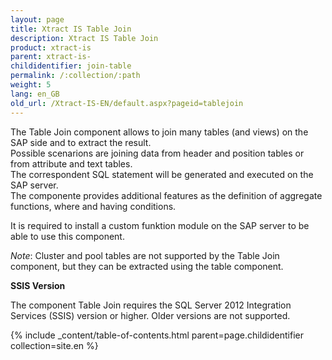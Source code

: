 ```yaml
---
layout: page
title: Xtract IS Table Join
description: Xtract IS Table Join
product: xtract-is
parent: xtract-is-
childidentifier: join-table
permalink: /:collection/:path
weight: 5
lang: en_GB
old_url: /Xtract-IS-EN/default.aspx?pageid=tablejoin
---
```


The Table Join component allows to join many tables (and views) on the SAP side and to extract the result.  
Possible scenarions are joining data from header and position tables or from attribute and text tables.  
The correspondent SQL statement will be generated and executed on the SAP server.  
The componente provides additional features as the definition of aggregate functions, where and having conditions. 

It is required to install a custom funktion module on the SAP server to be able to use this component.  

*Note*: Cluster and pool tables are not supported by the Table Join component, but they can be extracted using the table component. 
 

**SSIS Version**

The component Table Join requires the SQL Server 2012 Integration Services (SSIS) version or higher. Older versions are not supported.

{% include _content/table-of-contents.html parent=page.childidentifier collection=site.en %}